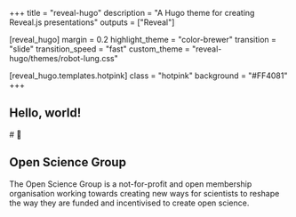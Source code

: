 +++
title = "reveal-hugo"
description = "A Hugo theme for creating Reveal.js presentations"
outputs = ["Reveal"]

[reveal_hugo]
margin = 0.2
highlight_theme = "color-brewer"
transition = "slide"
transition_speed = "fast"
custom_theme = "reveal-hugo/themes/robot-lung.css"

[reveal_hugo.templates.hotpink]
class = "hotpink"
background = "#FF4081"
+++
<section data-noprocess>
  <h1>Hello, world!</h1>
</section>
# 🔬

## Open Science Group

The Open Science Group is a not-for-profit and open membership organisation working towards creating new ways for scientists to reshape the way they are funded and incentivised to create open science.
